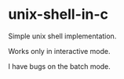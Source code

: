 # unix-shell-in-c
Simple unix shell implementation.

Works only in interactive mode.

I have bugs on the batch mode.


